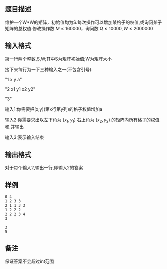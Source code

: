 ## 题目描述


维护一个W*W的矩阵，初始值均为S.每次操作可以增加某格子的权值,或询问某子矩阵的总权值.修改操作数 $M \leq 160000$，询问数 $Q \leq 10000,W \leq 2000000$

## 输入格式

第一行两个整数,S,W;其中S为矩阵初始值;W为矩阵大小

接下来每行为一下三种输入之一(不包含引号):

"1 x y a"

"2 x1 y1 x2 y2"

"3"

输入1:你需要把(x,y)(第x行第y列)的格子权值增加a

输入2:你需要求出以左下角为 $(x_1,y_1)$ 右上角为 $(x_2,y_2)$ 的矩阵内所有格子的权值和,并输出

输入3:表示输入结束


## 输出格式

对于每个输入2,输出一行,即输入2的答案

## 样例

```input1
0 4
1 2 3 3
2 1 1 3 3
1 2 2 2
2 2 2 3 4
3
```

```output1
3
5
```

## 备注

保证答案不会超过int范围

